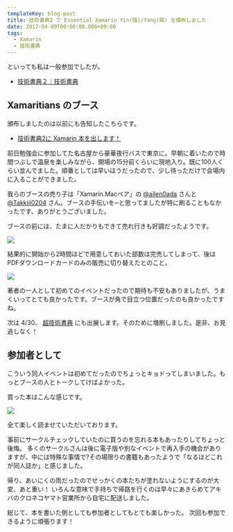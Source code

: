 ```yaml
---
templateKey: blog-post
title: 技術書典2 で Essential Xamarin Yin(陰)/Yang(陽) を頒布しました
date: 2017-04-09T00:00:00.000+09:00
tags:
  - Xamarin
  - 技術書典
---
```

といっても私は一般参加でしたが。

<!--more-->

* [技術書典２｜技術書典](https://techbookfest.org/event/tbf02)

## Xamaritians のブース

頒布しましたのは以前にも告知したこちらです。

* [技術書典2に Xamarin 本を出します！](/blog/2017/04/07/wrote_for_techbookfes2/)

前日勉強会に参加してた名古屋から豪華夜行バスで東京に。早朝に着いたので時間つぶしで温泉を楽しみながら、開場の15分前くらいに現地入り。既に100人くらい並んでました。順番としては早いほうだったので、少し待っただけで会場内に入ることができました。

我らのブースの売り子は「Xamarin.Macペア」の [@ailen0ada](https://twitter.com/ailen0ada) さんと [@Takkiii0204](https://twitter.com/Takkiii0204) さん。ブースの手伝いを─と思ってましたが特に刷ることもなかったです、ありがとうございました。

ブースの前には、たまに人だかりもできて売れ行きも好調だったようです。

![](/img/posts/distributed_a_essential_xamarin_yin_yang_in_tech_book_fest2_02.jpg)

結果的に開始から2時間ほどで用意しておいた部数は完売してしまって、後はPDFダウンロードカードのみの販売に切り替えたとのこと。

![](/img/posts/distributed_a_essential_xamarin_yin_yang_in_tech_book_fest2_03.jpg)

著者の一人として初めてのイベントだったので期待も不安もありましたが、うまくいってとても良かったです。ブースが角で目立つ位置だったのも良かったですね。

次は 4/30、 [超技術書典](http://www.chokaigi.jp/2017/booth/cho_gijutsusyoten.html) にも出展します。そのために増刷しました。是非、お見逃しなく！

## 参加者として

こういう同人イベントは初めてだったのでちょっとキョドってしまいました。もっとブースの人とトークしてけばよかった。

買った本はこんな感じです。

![](/img/posts/distributed_a_essential_xamarin_yin_yang_in_tech_book_fest2_01.jpg)

全て楽しく読ませていただいております。

事前にサークルチェックしていたのに買うのを忘れる本もあったりしてちょっと後悔。
多くのサークルさんは後に電子版や別なイベントで再入手の機会がありますが、中には特殊な事情で?その場限りの書籍もあったようで「なるほどこれが同人誌か」と感じました。

帰り、あいにくの雨だったのでせっかくの本たちが塗れないようにするのが大変、あと重い！
いろんな意味で手持ちで帰路を行くのは早々にあきらめてアキバのクロネコヤマト営業所から自宅に配送しました。

総じて、本を書いた側としても参加者としてもとても楽しかった。
次回も参加できるように頑張ります！
